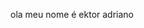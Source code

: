 ola
meu nome é ektor adriano
<!--
**ektorwagnitz/ektorwagnitz** is a ✨ _special_ ✨ repository because its `README.md` (this file) appears on your GitHub profile.

Here are some ideas to get you started:

- 🔭 trabalho de ajudante de pedreiro
- 🌱 como  faser jogos pelo computador
- 👯 ajudar  pessoas
- 🤔 aprender mais
- 💬 Ask me about ...
- 📫 pelo endereço de minha casa
- ektor adriano
- ⚡ Fun fact: ...tenho 17 anos 
-  gosto de jogar bola
  sou estudante do periodo 
